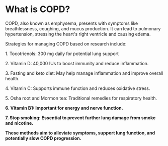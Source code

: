 # What is COPD?

COPD, also known as emphysema, presents with symptoms like breathlessness, coughing, and mucus production. It can lead to pulmonary hypertension, stressing the heart's right ventricle and causing edema.

Strategies for managing COPD based on research include:

1\. Tocotrienols: 300 mg daily for potential lung support

2\. Vitamin D: 40,000 IUs to boost immunity and reduce inflammation.

3\. Fasting and keto diet: May help manage inflammation and improve overall health.

4\. Vitamin C: Supports immune function and reduces oxidative stress.

5\. Osha root and Mormon tea: Traditional remedies for respiratory health.

**6\. Vitamin B1: Important for energy and nerve function.**

**7\. Stop smoking: Essential to prevent further lung damage from smoke and nicotine.**

**These methods aim to alleviate symptoms, support lung function, and potentially slow COPD progression.**